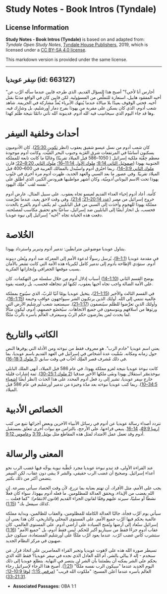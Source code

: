 # Study Notes - Book Intros (Tyndale)

## License Information

**Study Notes - Book Intros (Tyndale)** is based on and adapted from: _Tyndale Open Study Notes_, [Tyndale House Publishers](https://tyndaleopenresources.com/), 2019, which is licensed under a [CC BY-SA 4.0 license](https://creativecommons.org/licenses/by-sa/4.0/legalcode.en).

This markdown version is provided under the same license.



--------------------------------

## سِفر عوبديا (id: 663127)

“أحارس أنا لأخي؟” أصبح هذا السؤال القديم، الذي طرحه قايين عندما سأله ٱلرَّب عن أخيه المفقود هابيل، استعارة للتملُّص من المسؤولية. لكن قايين كان في الواقع مذنبًا بقتل أخيه. فحتى الوقوف بعيدًا بلا مبالاة عندما يُنتهك الأبرياء يُعدُّ مشاركة في الجريمة. شاهد شعب أدوم، الذي كان يسكن على مقربة من يهوذا بفرح دمار أورشليم، بل وشارك فيه. وها قد جاء اليوم الذي سيحاسِب فيه ٱلله أدوم. فدينونة ٱلله تأتي دائمًا نتيجة ظُلم كهذا.

أحداث وخلفية السِفر
===================

كان شعب أدوم من نسل عيسو شقيق يعقوب (انظر [تكوين 25:30](https://ref.ly/Gen25:30)). كان الأدوميون يسكنون أساسًا في المرتفعات شرق العَرَبة وجنوب البحر المَيِّت. وكانت أدوم موجودة معظم حِقْبَة ملكية إسرائيل ( 1050–586 قبل الميلاد تقريبًا) وغالبًا ما كانت تابعة للمملكة الجنوبية يهوذا ([صموئيل الثاني 8:14؛](https://ref.ly/2Sam8:14) [ملوك الأول 11:14–16؛](https://ref.ly/1Kgs11:14-1Kgs11:16) [ملوك الثاني 8:20–22؛](https://ref.ly/2Kgs8:20-2Kgs8:22) قارن [ملوك الثاني 3:9–14](https://ref.ly/2Kgs3:9-2Kgs3:14)). ربما اختُرق أدوم واستُبدل بالممالك العربية في 600–400 قبل الميلاد تقريبًا. وفي عصور ما بعد السبي والعهد الجديد، ظهرت أدوم مرة أخرى في جَنُوب يهوذا تحت الاسم اليوناني *أدوميّة،* وكان أشهر مواطنيها هيرودس الكبير، الذي أطلق على نفسه لقب "ملِك اليهود".

كأُمة، أعاد أدوم إحياء العداء القديم لعيسو تجاه يعقوب. على سبيل المثال، عارض أدوم خروج إسرائيل من مصر ([عدد 20:14–21؛](https://ref.ly/Num20:14-Num20:21) [21:4](https://ref.ly/Num21:4)). وفي وقت لاحق بعيد، عندما تعرَّضت مملكة يهوذا للهجوم وأُخذت إلى السبي من قبل البابليين، لم يكتفِ أدوم بالفرح بالحدث فحسب، بل انحاز أيضًا إلى البابليين ضد إسرائيل، ساعيًا نحو تحقيق مكاسب لمصلحته. دفعت هذه الخيانة تجاه "أخيه" إسرائيل إلى نبوة عوبديا.

الخُلاصة
========

يتناول عوبديا موضوعَين مترابطَين: تدمير أدوم وتبرير واسترداد يهوذا.

في مقدمة عوبديا ([1:1–9](https://ref.ly/Obad1:1-Obad1:9))، يُرسل رسولًا لدعوة الأمم إلى المعركة ضد أدوم ويُعلن دينونة أدوم. ستؤدي الإطاحة بأدوم إلى تدمير كامل لكبرياء هذه الأمة التي كانت تشعر بالأمان بسبب موقعها الجغرافي وإنجازاتها الفكرية.

يوضح القسم الثاني ([1:10–14](https://ref.ly/Obad1:10-Obad1:14)) أسباب إذلال أدوم مِن خلال سلسلة من التهكمات. كان على الأمة الضالة واجب تجاه أخيها يعقوب، لكنها لم تتجاهله فحسب، بل رفضته بقوة.

في القسم الثالث والأخير ([1:15–21](https://ref.ly/Obad1:15-Obad1:21))، يتخيل عوبديا يومًا آتيًا للربّ، الذي سيُتوج بمملكة عالمية تنتمي إلى الله. أولئك الذين يرتكبون الشر سيواجهون عواقب وخيمة ([1:15–16](https://ref.ly/Obad1:15-Obad1:16))، وأولئك الذين تعرَّضوا للظلم سيُنصفون ([1:17–21](https://ref.ly/Obad1:17-Obad1:21)). سيستعيد شعب أورشليم الأرض التي ورثوها من أسلافهم ويتوسعون في جميع الاتجاهات. سيُخضَع خصمهم، أدوم، ليكون مثالًا لما يحدث لمن يعارضون حكم الربّ وسيعترف العالَم بأسره بالربِّ ملكًا.

الكاتب والتاريخ
===============

يعني اسم عوبديا "خادم الرب". هو معروف فقط من نبوءته ومن الأدلة التي يوفرها النص حول زمانه ومكانه. سُمِّيت عدة أشخاص في إسرائيل في العهد القديم باسم عوبديا، بما في ذلك مُشرف قصر الملِك أخآب في وقت سابق ([1 ملوك 18:3–16](https://ref.ly/1Kgs18:3-1Kgs18:16)).

كانت نبوءة عوبديا نتيجة لغزو مملكة يهوذا. في عام 586 قبل الميلاد، أنهى الملك البابلي نبوخذنصّر استقلال يهوذا ونفَى ملكها الأخير صدقيا ([2 ملوك 25:1–30](https://ref.ly/2Kgs25:1-2Kgs25:30)). ثمة إشارات قليلة خارج سِفر عوبديا، تشير إلى رد فعل أدوم المحدد على هذا الحدَث (انظر أيضًا [إشعياء 34:5–10](https://ref.ly/Isa34:5-Isa34:10)). ربما كتب عوبديا نبوءته بعد مدّة وجيزة من تدمير أورشليم في عام 586 قبل الميلاد.

الخصائص الأدبية
===============

تتردد أصداء رسالة عوبديا عن أدوم في رسائل الأنبياء الآخرين وبعض أجزائها تتبع من كثب [إرميا 49:9](https://ref.ly/Jer49:9)، [14–16](https://ref.ly/Jer49:14-Jer49:16). ينبغي قراءتها، على الأرجح، بالتزامن مع نبوات أخرى تتعلق بمستقبل أدوم وقد تعمل عمل الامتداد لمثل هذه المقاطع مثل [يوئيل 3:19](https://ref.ly/Joel3:19) و[عاموس 9:12](https://ref.ly/Amos9:12).

المعنى والرسالة
===============

عند القراءة الأولى، قد تبدو نبوءة عوبديا مجرد خُطْبة نبوية يوجِّه فيها غضب الرب نحو أعداء إسرائيل. وصحيح أن غضب الرب حقيقي، والشر لا يبقى دون عقاب، لكن السِفر يتضمن أكثر من ذلك بكثير.

يجب على الأمم، مثل الأفراد، أن تهتم بعناية بما تزرع، لأن وقت الحصاد سيأتي بسرعة. إن الله يغضب من الإيذاء، ويحقق العدالة للمظلومين. ما فعله أدوم بيهوذا، سواء كان فعلًا نشطًا أو سلبيًا، سيرتد عليهم وفقًا لقانون الجزاء القديم (*قانون الانتقام*): "كما فعلت ... كذلك سيفعل بك" ([1:15](https://ref.ly/Obad1:15)).

سيأتي يوم ٱلرَّب فجأة، جالبًا العدالة الكاملة للمظلومين، والعقاب للظالمين، وبداية مملكة عالمية يحكم فيها ٱلرَّب جميع الأمم. على المستوى المحلي والتاريخي، كان هذا يعني أن إسرائيل ستُعاد إلى أرضها وتُمنح السيادة على أراضي أدوم. على المستوى العالمي، كان عقاب أدوم جزءًا فقط من سيناريو أكبر للحكم. ليس فقط أدوم، بل "جميع الأمم" ([1:16](https://ref.ly/Obad1:16)) ستشرب كأس غضب ٱلرّب. عندما يعود ٱلرَّب ملكًا على أورشليم المستعادة، سيكون جبل صهيون في مركز النظام الجديد.

تسيطر صورة الله هذه على لاهوت عوبديا وتجبر القراء المعاصرين على اتخاذ قرار. مَن سنخدم \- إله لا يبالي بالشر، أم الله العادل الذي نجده في سِفر عوبديا؟ فقط الله الذي يحكم على الشر يمكنه أن يطمئننا بأن الشر لن ينتصر في النهاية. يتطلع عوبديا إلى ذلك اليوم الجديد عندما "سيكون الرب نفسه ملكًا" ([1:21](https://ref.ly/Obad1:21)). أصبح هذا الرجاء لإسرائيل رجاء العالم بأسره عندما أعلن المسيح: "ملكوت الله قريب" ([مرقص 1:15؛](https://ref.ly/Mark1:15) [لوقا 10:9–12؛](https://ref.ly/Luke10:9-Luke10:12) [21:31–33](https://ref.ly/Luke21:31-Luke21:33)).

* **Associated Passages:** OBA 1:1

